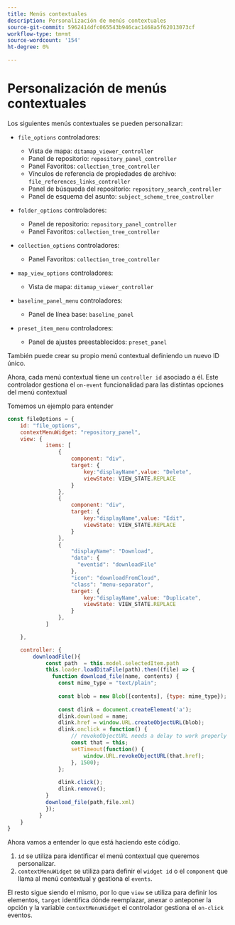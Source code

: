 ```yaml
---
title: Menús contextuales
description: Personalización de menús contextuales
source-git-commit: 5962414dfc065543b946cac1468a5f62013073cf
workflow-type: tm+mt
source-wordcount: '154'
ht-degree: 0%

---
```



# Personalización de menús contextuales

Los siguientes menús contextuales se pueden personalizar:

- `file_options`
controladores:
   - Vista de mapa: `ditamap_viewer_controller`
   - Panel de repositorio: `repository_panel_controller`
   - Panel Favoritos: `collection_tree_controller`
   - Vínculos de referencia de propiedades de archivo: `file_references_links_controller`
   - Panel de búsqueda del repositorio: `repository_search_controller`
   - Panel de esquema del asunto: `subject_scheme_tree_controller`

- `folder_options`
controladores:
   - Panel de repositorio: `repository_panel_controller`
   - Panel Favoritos: `collection_tree_controller`

- `collection_options`
controladores:
   - Panel Favoritos: `collection_tree_controller`

- `map_view_options`
controladores:
   - Vista de mapa: `ditamap_viewer_controller`

- `baseline_panel_menu`
controladores:
   - Panel de línea base: `baseline_panel`

- `preset_item_menu`
controladores:
   - Panel de ajustes preestablecidos: `preset_panel`

También puede crear su propio menú contextual definiendo un nuevo ID único.

Ahora, cada menú contextual tiene un `controller id` asociado a él. Este controlador gestiona el `on-event` funcionalidad para las distintas opciones del menú contextual

Tomemos un ejemplo para entender

```js title=customise_context_menu.js"
const fileOptions = {
    id: "file_options",
    contextMenuWidget: "repository_panel",
    view: {
            items: [
                {
                    component: "div",
                    target: {
                        key:"displayName",value: "Delete",                    
                        viewState: VIEW_STATE.REPLACE
                    }
                },
                {
                    component: "div",
                    target: {
                        key:"displayName",value: "Edit",                    
                        viewState: VIEW_STATE.REPLACE
                    }
                },
                {
                    "displayName": "Download",
                    "data": {
                      "eventid": "downloadFile"
                    },
                    "icon": "downloadFromCloud",
                    "class": "menu-separator",         
                    target: {
                        key:"displayName",value: "Duplicate",                    
                        viewState: VIEW_STATE.REPLACE
                    }
                },
            ]

    },

    controller: {
        downloadFile(){
            const path  = this.model.selectedItem.path
            this.loader.loadDitaFile(path).then((file) => {
              function download_file(name, contents) {
                const mime_type = "text/plain";
        
                const blob = new Blob([contents], {type: mime_type});
        
                const dlink = document.createElement('a');
                dlink.download = name;
                dlink.href = window.URL.createObjectURL(blob);
                dlink.onclick = function() {
                    // revokeObjectURL needs a delay to work properly
                    const that = this;
                    setTimeout(function() {
                        window.URL.revokeObjectURL(that.href);
                    }, 1500);
                };
        
                dlink.click();
                dlink.remove();
            }
            download_file(path,file.xml)
            });
          }
    }
}
```

Ahora vamos a entender lo que está haciendo este código.

1. `id` se utiliza para identificar el menú contextual que queremos personalizar.
2. `contextMenuWidget` se utiliza para definir el `widget id` o el `component` que llama al menú contextual y gestiona el `events`.

El resto sigue siendo el mismo, por lo que `view` se utiliza para definir los elementos, `target` identifica dónde reemplazar, anexar o anteponer la opción y la variable `contextMenuWidget` el controlador gestiona el `on-click` eventos.
